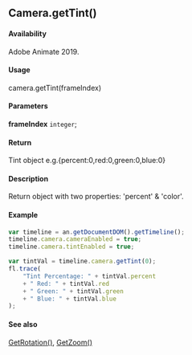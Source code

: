 ## Camera.getTint()

#### Availability

Adobe Animate 2019.

#### Usage

camera.getTint(frameIndex)

#### Parameters

**frameIndex** `integer`;

#### Return

Tint object
e.g.{percent:0,red:0,green:0,blue:0}

#### Description

Return object with two properties: 'percent' & 'color'.

#### Example

```javascript
var timeline = an.getDocumentDOM().getTimeline();
timeline.camera.cameraEnabled = true;
timeline.camera.tintEnabled = true;

var tintVal = timeline.camera.getTint(0);
fl.trace(
    "Tint Percentage: " + tintVal.percent
    + " Red: " + tintVal.red
    + " Green: " + tintVal.green
    + " Blue: " + tintVal.blue
);
```

#### See also

[GetRotation()](../Camera_object/Camera2.md), [GetZoom()](../Camera_object/Camera1.md)
